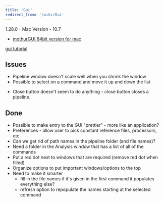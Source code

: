 ```yaml
---
title: 'Gui'
redirect_from: '/wiki/Gui'
---
```


1\.28.0 - Mac Version - 10.7

-   [ mothurGUI 64bit version for
    mac](https://mothur.s3.us-east-2.amazonaws.com/wiki/mothurgui.mac_64.osx-10.7.zip)

[gui tutorial](Gui_Tutorial)

## Issues

-   Pipeline window doesn\'t scale well when you shrink the window
-   Possible to select on a command and move it up and down the list

<!-- -->

-   Close button doesn\'t seem to do anything - close button closes a
    pipeline.

## Done

-   Possible to make entry to the GUI \"prettier\" - more like an
    application?
-   Preferences - allow user to pick constant reference files,
    processors, etc
-   Can we get rid of path names in the pipeline folder (and file
    names)?
-   Need a folder in the Analysis window that has a list of all of the
    commands
-   Put a red dot next to windows that are required (remove red dot when
    filled)
-   Organize options to put important windows/options to the top
-   Need to make it smarter
    -   fill in the file names if it\'s given in the first command it
        populates everything else?
    -   refresh option to repopulate the names starting at the selected
        command
